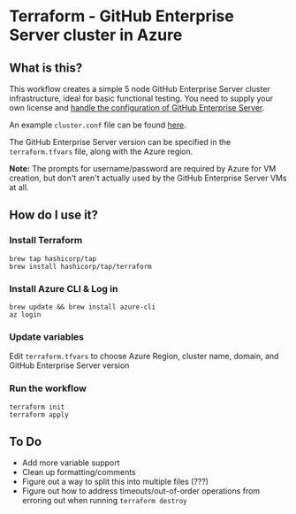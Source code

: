 # Terraform - GitHub Enterprise Server cluster in Azure


## What is this?

This workflow creates a simple 5 node GitHub Enterprise Server cluster infrastructure, ideal for basic functional testing. You need to supply your own license and [handle the configuration of GitHub Enterprise Server](https://docs.github.com/en/enterprise-server@3.0/admin/enterprise-management/initializing-the-cluster).

An example `cluster.conf` file can be found [here](https://docs.github.com/en/enterprise-server@3.0/admin/enterprise-management/initializing-the-cluster#about-the-cluster-configuration-file).

The GitHub Enterprise Server version can be specified in the `terraform.tfvars` file, along with the Azure region.

**Note:** The prompts for username/password are required by Azure for VM creation, but don't aren't actually used by the GitHub Enterprise Server VMs at all.

## How do I use it?

### Install Terraform

```
brew tap hashicorp/tap
brew install hashicorp/tap/terraform
```

### Install Azure CLI & Log in

```
brew update && brew install azure-cli
az login
```

### Update variables

Edit `terraform.tfvars` to choose Azure Region, cluster name, domain, and GitHub Enterprise Server version

### Run the workflow

```
terraform init
terraform apply
```

## To Do

- Add more variable support
- Clean up formatting/comments
- Figure out a way to split this into multiple files (???)
- Figure out how to address timeouts/out-of-order operations from erroring out when running `terraform destroy`
